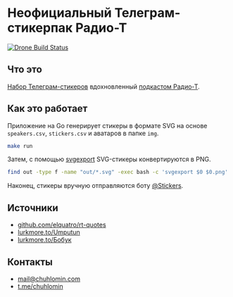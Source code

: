 # Неофициальный Телеграм-стикерпак Радио-Т

[![Drone Build Status](https://ci.chuhlomin.com/api/badges/chuhlomin/radio-t-stickers/status.svg)](https://ci.chuhlomin.com/chuhlomin/radio-t-stickers)

## Что это

[Набор Телеграм-стикеров](https://t.me/addstickers/radiot) вдохновленный [подкастом Радио-Т](http://radio-t.com/).

## Как это работает

Приложение на Go генерирует стикеры в формате SVG на основе `speakers.csv`, `stickers.csv` и аватаров в папке `img`.

```bash
make run
```

Затем, c помощью [svgexport](https://github.com/shakiba/svgexport) SVG-стикеры конвертируются в PNG.

```bash
find out -type f -name "out/*.svg" -exec bash -c 'svgexport $0 $0.png' {} \;
```

Наконец, стикеры вручную отправляются боту [@Stickers](https://t.me/Stickers).

## Источники

* [github.com/elquatro/rt-quotes](https://github.com/elquatro/rt-quotes)
* [lurkmore.to/Umputun](https://lurkmore.to/Umputun)
* [lurkmore.to/Бобук](https://lurkmore.to/Бобук)

## Контакты

* mail@chuhlomin.com
* [t.me/chuhlomin](https://t.me/chuhlomin)
